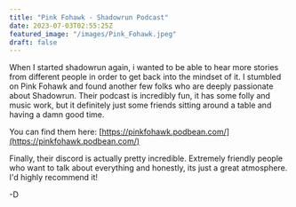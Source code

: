 ```yaml
---
title: "Pink Fohawk - Shadowrun Podcast"
date: 2023-07-03T02:55:25Z
featured_image: "/images/Pink_Fohawk.jpeg"
draft: false
---
```


When I started shadowrun again, i wanted to be able to hear more stories from different people in order to get back into the mindset of it. I stumbled on Pink Fohawk and found another few folks who are deeply passionate about Shadowrun. Their podcast is incredibly fun, it has some folly and music work, but it definitely just some friends sitting around a table and having a damn good time. 

You can find them here: [https://pinkfohawk.podbean.com/](https://pinkfohawk.podbean.com/)

Finally, their discord is actually pretty incredible. Extremely friendly people who want to talk about everything and honestly, its just a great atmosphere. I'd highly recommend it!

-D